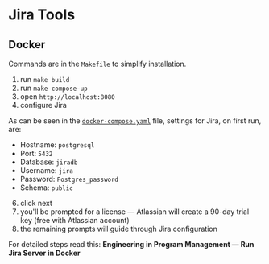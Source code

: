 # Jira Tools

## Docker

Commands are in the `Makefile` to simplify installation.

1. run `make build`
2. run `make compose-up`
3. open `http://localhost:8080`
4. configure Jira

As can be seen in the [`docker-compose.yaml`](docker/docker-compose.yml) file, settings for Jira, on first run, are:

- Hostname: `postgresql`
- Port: `5432`
- Database: `jiradb`
- Username: `jira`
- Password: `Postgres_password`
- Schema: `public`

6. click next
7. you'll be prompted for a license — Atlassian will create a 90-day trial key (free with Atlassian account)
8. the remaining prompts will guide through Jira configuration

For detailed steps read this: **Engineering in Program Management — Run Jira Server in Docker**